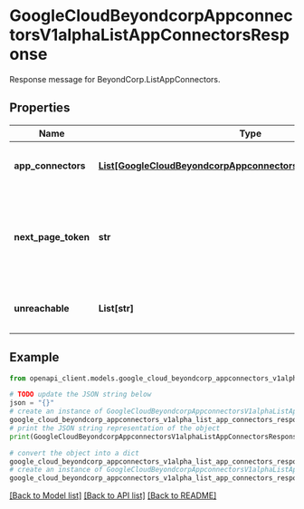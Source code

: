 # GoogleCloudBeyondcorpAppconnectorsV1alphaListAppConnectorsResponse

Response message for BeyondCorp.ListAppConnectors.

## Properties

Name | Type | Description | Notes
------------ | ------------- | ------------- | -------------
**app_connectors** | [**List[GoogleCloudBeyondcorpAppconnectorsV1alphaAppConnector]**](GoogleCloudBeyondcorpAppconnectorsV1alphaAppConnector.md) | A list of BeyondCorp AppConnectors in the project. | [optional] 
**next_page_token** | **str** | A token to retrieve the next page of results, or empty if there are no more results in the list. | [optional] 
**unreachable** | **List[str]** | A list of locations that could not be reached. | [optional] 

## Example

```python
from openapi_client.models.google_cloud_beyondcorp_appconnectors_v1alpha_list_app_connectors_response import GoogleCloudBeyondcorpAppconnectorsV1alphaListAppConnectorsResponse

# TODO update the JSON string below
json = "{}"
# create an instance of GoogleCloudBeyondcorpAppconnectorsV1alphaListAppConnectorsResponse from a JSON string
google_cloud_beyondcorp_appconnectors_v1alpha_list_app_connectors_response_instance = GoogleCloudBeyondcorpAppconnectorsV1alphaListAppConnectorsResponse.from_json(json)
# print the JSON string representation of the object
print(GoogleCloudBeyondcorpAppconnectorsV1alphaListAppConnectorsResponse.to_json())

# convert the object into a dict
google_cloud_beyondcorp_appconnectors_v1alpha_list_app_connectors_response_dict = google_cloud_beyondcorp_appconnectors_v1alpha_list_app_connectors_response_instance.to_dict()
# create an instance of GoogleCloudBeyondcorpAppconnectorsV1alphaListAppConnectorsResponse from a dict
google_cloud_beyondcorp_appconnectors_v1alpha_list_app_connectors_response_from_dict = GoogleCloudBeyondcorpAppconnectorsV1alphaListAppConnectorsResponse.from_dict(google_cloud_beyondcorp_appconnectors_v1alpha_list_app_connectors_response_dict)
```
[[Back to Model list]](../README.md#documentation-for-models) [[Back to API list]](../README.md#documentation-for-api-endpoints) [[Back to README]](../README.md)


